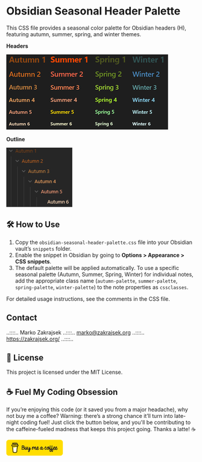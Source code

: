 # Obsidian Seasonal Header Palette

This CSS file provides a seasonal color palette for Obsidian headers (H), featuring autumn, summer, spring, and winter themes.

**Headers**

![Obsidian Seasonal header palette](obsidian-seasonal-header-palette.jpg "Obsidian Seasonal header palette")

**Outline**

![Obsidian Seasonal Outline palette](obsidian-seasonal-outline-palette.jpg "Obsidian Seasonal Outline palette")


## 🛠️ How to Use
1. Copy the `obsidian-seasonal-header-palette.css` file into your Obsidian vault’s `snippets` folder.
2. Enable the snippet in Obsidian by going to **Options > Appearance > CSS snippets**.
3. The default palette will be applied automatically. To use a specific seasonal palette (Autumn, Summer, Spring, Winter) for individual notes, add the appropriate class name (`autumn-palette`, `summer-palette`, `spring-palette`, `winter-palette`) to the note properties as `cssclasses`.

For detailed usage instructions, see the comments in the CSS file.


## Contact
..::::.. Marko Zakrajsek ..::::.. marko@zakrajsek.org ..::::.. https://zakrajsek.org/ ..::::..


## 📜 License
This project is licensed under the MIT License.


## ☕️ Fuel My Coding Obsession
If you’re enjoying this code (or it saved you from a major headache), why not buy me a coffee? Warning: there’s a strong chance it’ll turn into late-night coding fuel! Just click the button below, and you'll be contributing to the caffeine-fueled madness that keeps this project going. Thanks a latte! ☕️

[![Buy me a coffe](bmc_yellow-button.png "Buy me a coffee")](https://buymeacoffee.com/dicaver)